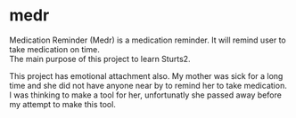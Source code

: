 # medr

Medication Reminder (Medr) is a medication reminder. It will remind user to take medication on time.  
The main purpose of this project to learn Sturts2. 

This project has emotional attachment also. My mother was sick for a long time and she did not have anyone near by to remind her to take medication. I was thinking to make a tool for her, unfortunatly she passed away before my attempt to make this tool. 
